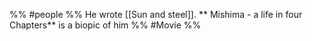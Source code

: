 %% #people %%
He wrote [[Sun and steel]].  ** Mishima - a life in four Chapters** is a biopic of him 
%% #Movie %%